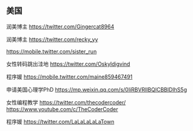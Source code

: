 ## 美国

润美博主 https://twitter.com/Gingercat8964

润美博主 https://twitter.com/recky_yy

https://mobile.twitter.com/sister_run

女性转码跳出洼地 https://twitter.com/Oskyldigvind

程序媛 https://mobile.twitter.com/maine859467491

申请美国心理学PhD https://mp.weixin.qq.com/s/0IiRBVRIlBQICBBIDIhS5g

女性编程教学 https://twitter.com/thecodercoder/  https://www.youtube.com/c/TheCoderCoder

程序媛 https://twitter.com/LaLaLaLaLaTown
